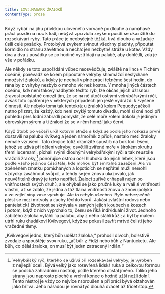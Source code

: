 ```yaml
---
title: LXVI.MASAKR ŽRALOKŮ
contentType: prose
---
```


Když rybáři na jihu přivlekou uloveného vorvaně po dlouhé a namáhavé práci pozdě na noc k lodi, nebývá zpravidla zvykem pustit se okamžitě do rozsekávání ryby. Tato práce je neobyčejně těžká, trvá dlouho a vyžaduje úsilí celé posádky. Proto bývá zvykem svinout všechny plachty, připoutat kormidlo na stranu závětrnou a nechat jen nezbytné stráže u kotev. Vždy dva a dva z posádky se po hodině vystřídají na palubě, aby dohlédli, zda je vše v pořádku.

Ale někdy se toto uspořádání vůbec neosvědčuje, zvláště na lince v Tichém oceáně, poněvadž se kolem připoutané velryby shromáždí neslýchané množství žraloků, a kdyby je nechali v plné práci řekněme šest hodin, do rána by z velryby nezbylo o mnoho víc než kostra. V mnoha jiných částech oceánu, kde není takový nadbytek těchto ryb, lze občas jejich úžasnou žravost podstatně omezit tím, že se na ně útočí ostrými velrybářskými rýči, avšak toto opatření je v některých případech jen ještě vydráždí k zvýšené činnosti. Ale nebylo tomu tak tentokrát u žraloků kolem Pequody; ačkoli nutno přiznat, že každý, kdo není zvyklý tomuto divadlu, mohl si oné noci při pohledu přes lodní zábradlí pomyslit, že celé moře kolem dokola je jediným obrovským sýrem a ti žraloci že se v něm hemží jako červi.

Když Stubb po večeři určil kotevní stráže a když se podle jeho rozkazu první dostavili na palubu Kvíkveg a jeden námořník z přídě, nastalo mezi žraloky nemalé vzrušení. Tato dvojice totiž okamžitě spustila na bok lodi lešení, jehož se užívá při dělení velryby; osvětlili zvířené moře v širokém okruhu třemi lucernami, píchali svými dlouhými velrybářskými rýči a tak neustále vraždili žraloky,[^14] ponořujíce ostrou ocel hluboko do jejich lebek, které jsou podle všeho jedinou částí těla, kde mohou být smrtelně zasaženi. Ale ve zpěněném zmatku pomíchaných a lopotících se nepřátel muži nemohli vždycky zasáhnout svůj cíl, a tehdy se jen znovu ukazovalo, jak neuvěřitelně dravý je tento nepřítel. Žraloci zuřivě chňapali nejen po vnitřnostech svých druhů, ale ohýbali se jako pružné luky a rvali si vnitřnosti vlastní, až se zdálo, že jedna a táž tlama vnitřnosti znovu a znovu polyká a ze zející rány zase vytahuje. Ale to nebylo všechno. Bylo nebezpečné plést se mezi mrtvoly a duchy těchto tvorů. Jakási zvláštní rodová nebo panteistická životnost se skrývala v samých jejich kloubech a kostech i potom, když z nich vyprchalo to, čemu se říká individuální život. Jednoho zabitého žraloka vytáhli na palubu, aby z něho stáhli kůži; a byl by málem utrhl ruku chudákovi Kvíkvegovi, když se pokusil zavřít mrtvé čelisti jeho vražedné tlamy.

„Kvíkvegovi jedno, který bůh udělat žraloka,“ prohodil divoch, bolestivě zvedaje a spouštěje svou ruku, „ať bůh z Fidži nebo bůh z Nantucketu. Ale bůh, co dělal žraloka, on musí být jeden zatracený indián.“

[^14]: Velrybářský rýč, kterého se užívá při rozsekávání velryby, je vyroben z nejlepší oceli. Bývá velký jako rozevřená lidská ruka a celkovou formou se podobá zahradnímu nástroji, podle kterého dostal jméno. Toliko jeho strany jsou naprosto ploché a vrchní konec o hodně užší nežli dolní. Tento nástroj je vždy co nejvíce nabroušen a při práci bývá obtahován jako břitva. Jeho násadou je rovná tyč dlouhá dvacet až třicet stop.
